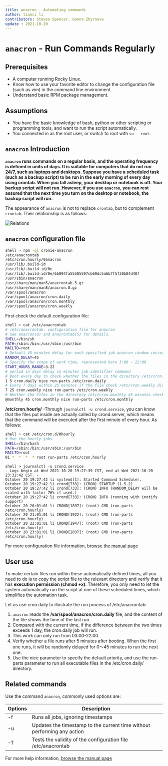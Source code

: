```yaml
---
title: anacron - Automating commands
author: tianci li
contributors: Steven Spencer, Ganna Zhyrnova
update : 2021-10-20
---
```


#  `anacron` - Run Commands Regularly

##  Prerequisites

* A computer running Rocky Linux.
* Know how to use your favorite editor to change the configuration file (such as *vim*) in the command line environment.
* Understand basic RPM package management.

##  Assumptions

* You have the basic knowledge of bash, python or other scripting or programming tools, and want to run the script automatically.
* You connected in as the root user, or switch to root with `su - root`.

##  `anacron` Introduction

**`anacron` runs commands on a regular basis, and the operating frequency is defined in units of days. It is suitable for computers that do not run 24/7, such as laptops and desktops. Suppose you have a scheduled task (such as a backup script) to be run in the early morning of every day using crontab. When you fall asleep, your desktop or notebook is off. Your backup script will not run. However, if you use `anacron`, you can rest assured that the next time you turn on the desktop or notebook, the backup script will run.**

The appearance of `anacron` is not to replace `crontab`, but to complement `crontab`. Their relationship is as follows:

![ Relations ](../images/anacron_01.png)

## `anacron` configuration file

```bash
shell > rpm -ql cronie-anacron
/etc/anacrontab
/etc/cron.hourly/0anacron
/usr/lib/.build-id
/usr/lib/.build-id/0e
/usr/lib/.build-id/0e/6b094fa55505597cb69dc5a6b7f5f30b04d40f
/usr/sbin/anacron
/usr/share/man/man5/anacrontab.5.gz
/usr/share/man/man8/anacron.8.gz
/var/spool/anacron
/var/spool/anacron/cron.daily
/var/spool/anacron/cron.monthly
/var/spool/anacron/cron.weekly
```

First check the default configuration file:
```bash
shell > cat /etc/anacrontab
# /etc/anacrontab: configuration file for anacron
# See anacron(8) and anacrontab(5) for details.
SHELL=/bin/sh
PATH=/sbin:/bin:/usr/sbin:/usr/bin
MAILTO=root
# Default 45 minutes delay for each specified job anacron random increase 0-45 minutes.
RANDOM_DELAY=45
# Specify the scope of work time, represented here 3:00 ~ 22:00
START_HOURS_RANGE=3-22
# period in days delay in minutes job-identifier command
# Boot every day to check whether the files in the directory /etc/cron.daily be executed in 5 minutes, if not executed today, then to the next
1 5 cron.daily nice run-parts /etc/cron.daily
# Every 7 days within 25 minutes if the file check /etc/cron.weekly directory is executed after boot, if not executed within a week, it will be executed next
7 25 cron.weekly nice run-parts /etc/cron.weekly
# Whether the files in the directory /etc/cron.monthly 45 minutes checking is performed after every start for a month
@monthly 45 cron.monthly nice run-parts /etc/cron.monthly
```

**/etc/cron.hourly/** -Through `journalctl -u crond.service`, you can know that the files put inside are actually called by crond.server, which means that the command will be executed after the first minute of every hour. As follows:

```bash
shell > cat /etc/cron.d/0hourly
# Run the hourly jobs
SHELL=/bin/bash
PATH=/sbin:/bin:/usr/sbin:/usr/bin
MAILTO=root
01 *  *  *  * root run-parts /etc/cron.hourly
```
```
shell > journalctl -u crond.service
- Logs begin at Wed 2021-10-20 19:27:39 CST, end at Wed 2021-10-20 23:32:42 CST. -
October 20 19:27:42 li systemd[1]: Started Command Scheduler.
October 20 19:27:42 li crond[733]: (CRON) STARTUP (1.5.2)
October 20 19:27:42 li crond[733]: (CRON) INFO (RANDOM_DELAY will be scaled with factor 76% if used.)
October 20 19:27:42 li crond[733]: (CRON) INFO (running with inotify support)
October 20 20:01:01 li CROND[1897]: (root) CMD (run-parts /etc/cron.hourly)
October 20 21:01:01 li CROND[1922]: (root) CMD (run-parts /etc/cron.hourly)
October 20 22:01:01 li CROND[1947]: (root) CMD (run-parts /etc/cron.hourly)
October 20 23:01:01 li CROND[2037]: (root) CMD (run-parts /etc/cron.hourly)

```

For more configuration file information, [browse the manual page](https://man7.org/linux/man-pages/man5/anacrontab.5.html)

## User use

To make certain files run within these automatically defined times, all you need to do is to copy the script file to the relevant directory and verify that it has **execution permission (chmod +x)**. Therefore, you only need to let the system automatically run the script at one of these scheduled times, which simplifies the automation task.


Let us use cron.daily to illustrate the run process of /etc/anacrontab:

1. `anacron` reads the **/var/spool/anacron/cron.daily** file, and the content of the file shows the time of the last run.
2. Compared with the current time, if the difference between the two times exceeds 1 day, the cron.daily job will run.
3. This work can only run from 03:00-22:00.
4. Verify whether a file runs after 5 minutes after booting. When the first one runs, it will be randomly delayed for 0～45 minutes to run the next one.
5. Use the nice parameter to specify the default priority, and use the run-parts parameter to run all executable files in the /etc/cron.daily/ directory.

## Related commands

Use the command `anacron`, commonly used options are:

| Options | Description |
| --- | --- |
| -f | Runs all jobs, ignoring timestamps |
| -u | Updates the timestamp to the current time without performing any action |
| -T | Tests the validity of the configuration file /etc/anacrontab |

For more help information, [browse the manual page](https://man7.org/linux/man-pages/man8/anacron.8.html)
